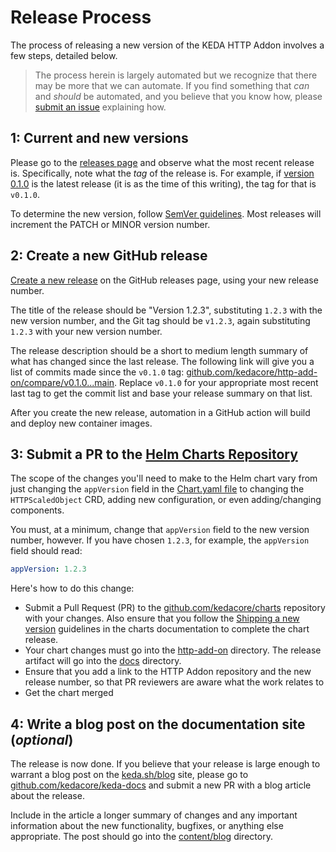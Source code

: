# Release Process

The process of releasing a new version of the KEDA HTTP Addon involves a few steps, detailed below.

>The process herein is largely automated but we recognize that there may be more that we can automate. If you find something that _can_ and _should_ be automated, and you believe that you know how, please [submit an issue](https://github.com/kedacore/http-add-on/issues/new?assignees=&labels=needs-discussion%2Cfeature-request&template=Feature_request.md) explaining how.

## 1: Current and new versions

Please go to the [releases page](https://github.com/kedacore/http-add-on/releases) and observe what the most recent release is. Specifically, note what the _tag_ of the release is. For example, if [version 0.1.0](https://github.com/kedacore/http-add-on/releases/tag/v0.1.0) is the latest release (it is as the time of this writing), the tag for that is `v0.1.0`.

To determine the new version, follow [SemVer guidelines](https://semver.org). Most releases will increment the PATCH or MINOR version number.

## 2: Create a new GitHub release

[Create a new release](https://github.com/kedacore/http-add-on/releases/new) on the GitHub releases page, using your new release number.

The title of the release should be "Version 1.2.3", substituting `1.2.3` with the new version number, and the Git tag should be `v1.2.3`, again substituting `1.2.3` with your new version number.

The release description should be a short to medium length summary of what has changed since the last release. The following link will give you a list of commits made since the `v0.1.0` tag: [github.com/kedacore/http-add-on/compare/v0.1.0...main](https://github.com/kedacore/http-add-on/compare/v0.1.0...main). Replace `v0.1.0` for your appropriate most recent last tag to get the commit list and base your release summary on that list.

After you create the new release, automation in a GitHub action will build and deploy new container images.

## 3: Submit a PR to the [Helm Charts Repository](https://github.com/kedacore/charts)

The scope of the changes you'll need to make to the Helm chart vary from just changing the `appVersion` field in the [Chart.yaml file](https://github.com/kedacore/charts/blob/master/http-add-on/Chart.yaml) to changing the `HTTPScaledObject` CRD, adding new configuration, or even adding/changing components.

You must, at a minimum, change that `appVersion` field to the new version number, however. If you have chosen `1.2.3`, for example, the `appVersion` field should read:

```yaml
appVersion: 1.2.3
```

Here's how to do this change:

- Submit a Pull Request (PR) to the [github.com/kedacore/charts](https://github.com/kedacore/charts) repository with your changes. Also ensure that you follow the [Shipping a new version](https://github.com/kedacore/charts/blob/master/CONTRIBUTING.md#shipping-a-new-version) guidelines in the charts documentation to complete the chart release.
- Your chart changes must go into the [http-add-on](https://github.com/kedacore/charts/tree/master/http-add-on) directory. The release artifact will go into the [docs](https://github.com/kedacore/charts/tree/master/docs) directory.
- Ensure that you add a link to the HTTP Addon repository and the new release number, so that PR reviewers are aware what the work relates to
- Get the chart merged

## 4: Write a blog post on the documentation site (_optional_)

The release is now done. If you believe that your release is large enough to warrant a blog post on the [keda.sh/blog](https://keda.sh/blog/) site, please go to [github.com/kedacore/keda-docs](https://github.com/kedacore/keda-docs) and submit a new PR with a blog article about the release.

Include in the article a longer summary of changes and any important information about the new functionality, bugfixes, or anything else appropriate. The post should go into the [content/blog](https://github.com/kedacore/keda-docs/tree/master/content/blog) directory.
